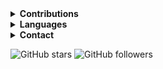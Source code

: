 

<!-- <p align="centre">
    <img src="https://github.com/kalanakt/kalanakt/blob/main/assets/HiGit.png" style="border-radius:50%"/>
</p> -->
<Details>
  <summary><b>Contributions</b></summary>
  
<img src="https://github-readme-stats.vercel.app/api?username=kalanakt&&count_private=true&include_all_commits=true&theme=tokyonight"/>|<img src="https://github-readme-streak-stats.herokuapp.com/?user=kalanakt&theme=tokyonight"/>|
|---|---|
  
</Details>

<Details>
  <summary><b>Languages</b></summary>
  
<p align="center">
  <a href="https://github.com/kalanakt/kalanakt">
  <img src="https://github-readme-stats.vercel.app/api/top-langs/?username=kalanakt&layout=compact&theme=tokyonight"></a>
</p>

</Details>

<Details>
  <summary><b>Contact</b></summary>
  
<p align="">
  <a href="https://instagram.com/____kalana_" target="blank"><img align="center" src="https://raw.githubusercontent.com/rahuldkjain/github-profile-readme-generator/master/src/images/icons/Social/instagram.svg" alt="kalanakt" height="30" width="40" /></a>
  <a href="https://www.facebook.com/kalana.kithmina.735" target="blank"><img align="center" src="https://raw.githubusercontent.com/rahuldkjain/github-profile-readme-generator/master/src/images/icons/Social/facebook.svg" alt="kalanakt" height="30" width="40" /></a>
  <a href="https://t.me/kinu6" target="blank"><img align="center" src="https://telegra.ph/file/26d2289b53f2b5f183a49.png" alt="kalanakt" height="30" width="40" /></a>
  <a href="https://wa.me/94760351335" target="blank"><img align="center" src="https://raw.githubusercontent.com/rahuldkjain/github-profile-readme-generator/master/src/images/icons/Social/whatsapp.svg" alt="919496300461" height="30" width="40" /></a>
</p>
  
</Details>

![GitHub stars](https://img.shields.io/github/stars/kalanakt?style=social)
![GitHub followers](https://img.shields.io/github/followers/kalanakt?style=social)
